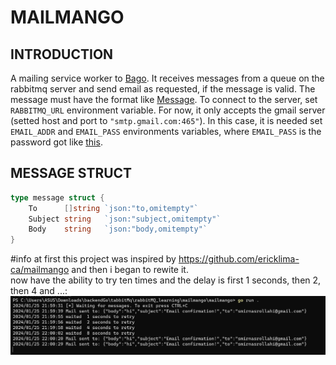 # MAILMANGO
## INTRODUCTION
A mailing service worker to [Bago](https://github.com/ericklima-ca/bago).
It receives messages from a queue on the rabbitmq server and send email as requested, if the message is valid. 
The message must have the format like [Message](#message-struct).
To connect to the server, set `RABBITMQ_URL` environment variable.
For now, it only accepts the gmail server (setted host and port to `"smtp.gmail.com:465"`).
In this case, it is needed set `EMAIL_ADDR` and `EMAIL_PASS` environments variables, where `EMAIL_PASS` is the password got like [this](https://support.google.com/accounts/answer/185833?hl=en).
## MESSAGE STRUCT
``` go
type message struct {
	To      []string `json:"to,omitempty"`
	Subject string   `json:"subject,omitempty"`
	Body    string   `json:"body,omitempty"`
}
```

#info
at first this project was inspired by https://github.com/ericklima-ca/mailmango and then i began to rewite it.<br>
now have the ability to try ten times and the delay is first 1 seconds, then 2, then 4 and ...:
<br>
<img src="descr/image01.png" >